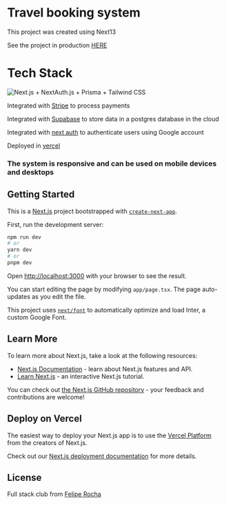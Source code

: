 # Travel booking system

This project was created using Next13

See the project in production [HERE](https://fsw-trips-hazel.vercel.app/)

# Tech Stack

![Next.js + NextAuth.js + Prisma + Tailwind CSS](https://blog.y-temp4.com/i/entry/nextjs-nextauthjs-prisma-tailwind-css.png)

Integrated with [Stripe](https://stripe.com/en-br) to process payments

Integrated with [Supabase](https://supabase.com/) to store data in a postgres database in the cloud

Integrated with [next auth](https://next-auth.js.org/) to authenticate users using Google account

Deployed in [vercel](https://vercel.com)

### The system is responsive and can be used on mobile devices and desktops

## Getting Started

This is a [Next.js](https://nextjs.org/) project bootstrapped with [`create-next-app`](https://github.com/vercel/next.js/tree/canary/packages/create-next-app).

First, run the development server:

```bash
npm run dev
# or
yarn dev
# or
pnpm dev
```

Open [http://localhost:3000](http://localhost:3000) with your browser to see the result.

You can start editing the page by modifying `app/page.tsx`. The page auto-updates as you edit the file.

This project uses [`next/font`](https://nextjs.org/docs/basic-features/font-optimization) to automatically optimize and load Inter, a custom Google Font.

## Learn More

To learn more about Next.js, take a look at the following resources:

- [Next.js Documentation](https://nextjs.org/docs) - learn about Next.js features and API.
- [Learn Next.js](https://nextjs.org/learn) - an interactive Next.js tutorial.

You can check out [the Next.js GitHub repository](https://github.com/vercel/next.js/) - your feedback and contributions are welcome!

## Deploy on Vercel

The easiest way to deploy your Next.js app is to use the [Vercel Platform](https://vercel.com/new?utm_medium=default-template&filter=next.js&utm_source=create-next-app&utm_campaign=create-next-app-readme) from the creators of Next.js.

Check out our [Next.js deployment documentation](https://nextjs.org/docs/deployment) for more details.

## License

Full stack club from [Felipe Rocha](https://github.com/felipemotarocha)
